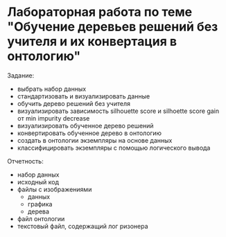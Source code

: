 # Лабораторная работа по теме "Обучение деревьев решений без учителя и их конвертация в онтологию"

Задание:
- выбрать набор данных
- стандартизовать и визуализировать данные
- обучить дерево решений без учителя
- визуализировать зависимость silhouette score и silhoette score gain от min impurity decrease
- визуализировать обученное дерево решений
- конвертировать обученное дерево в онтологию
- создать в онтологии экземпляры на основе данных
- классифицировать экземпляры с помощью логического вывода

Отчетность:
- набор данных
- исходный код
- файлы с изображениями
  - данных
  - графика
  - дерева
- файл онтологии
- текстовый файл, содержащий лог ризонера
